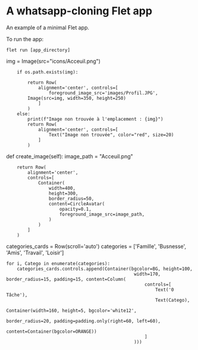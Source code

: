 # A whatsapp-cloning Flet app

An example of a minimal Flet app.

To run the app:

```
flet run [app_directory]
```


     
     
     
   img = Image(src="icons/Acceuil.png")

        if os.path.exists(img):

            return Row(
                alignment='center', controls=[
                    foreground_image_src='images/Profil.JPG',
            Image(src=img, width=350, height=250)
                ]
            )
        else:
            print(f"Image non trouvée à l'emplacement : {img}")
            return Row(
                alignment='center', controls=[
                    Text("Image non trouvée", color="red", size=20)
                ]
            )






 def create_image(self):
        image_path = "Acceuil.png"

        return Row(
            alignment='center',
            controls=[
                Container(
                    width=400,
                    height=300,
                    border_radius=50,
                    content=CircleAvatar(
                        opacity=0.1,
                        foreground_image_src=image_path,
                    )
                )
            ]
        )








categories_cards = Row(scroll='auto')
    categories = ['Famille', 'Busnesse', 'Amis', 'Travail', 'Loisir']
    
    for i, Catego in enumerate(categories):
        categories_cards.controls.append(Container(bgcolor=BG, height=100, 
                                                    width=170, border_radius=15, padding=15, content=Column(
                                                        controls=[
                                                            Text('0 Tâche'),
                                                            Text(Catego),
                                                            Container(width=160, height=5, bgcolor='white12', 
                                                                      border_radius=20, padding=padding.only(right=60, left=60), 
                                                                      content=Container(bgcolor=ORANGE))
                                                        ]
                                                    )))
